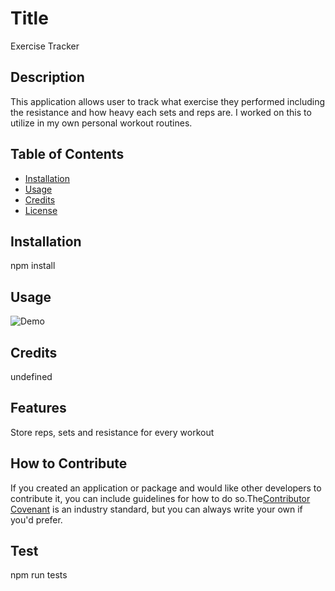 # Title

Exercise Tracker

## Description

This application allows user to track what exercise they performed including the resistance and how heavy each sets and reps are. I worked on this to utilize in my own personal workout routines. 

## Table of Contents

  - [Installation](#installation)
  - [Usage](#usage)
  - [Credits](#credits)
  - [License](#license)


## Installation

npm install

## Usage

![Demo](assets/images/screenshot.png)

## Credits

undefined

## Features

Store reps, sets and resistance for every workout


## How to Contribute

If you created an application or package and would like other developers to contribute it, you can include guidelines for how to do so.The[Contributor Covenant](https://www.contributor-covenant.org/) is an industry standard, but you can always write your own if you'd prefer.

## Test

npm run tests

